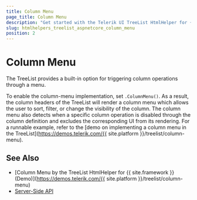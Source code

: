 ```yaml
---
title: Column Menu
page_title: Column Menu
description: "Get started with the Telerik UI TreeList HtmlHelper for {{ site.framework }} and get to know how to enable the column menu."
slug: htmlhelpers_treelist_aspnetcore_column_menu
position: 2
---
```


# Column Menu

The TreeList provides a built-in option for triggering column operations through a menu.

To enable the column-menu implementation, set `.ColumnMenu()`. As a result, the column headers of the TreeList will render a column menu which allows the user to sort, filter, or change the visibility of the column. The column menu also detects when a specific column operation is disabled through the column definition and excludes the corresponding UI from its rendering. For a runnable example, refer to the [demo on implementing a column menu in the TreeList](https://demos.telerik.com/{{ site.platform }}/treelist/column-menu).

## See Also

* [Column Menu by the TreeList HtmlHelper for {{ site.framework }} (Demo)](https://demos.telerik.com/{{ site.platform }}/treelist/column-menu)
* [Server-Side API](/api/treelist)
